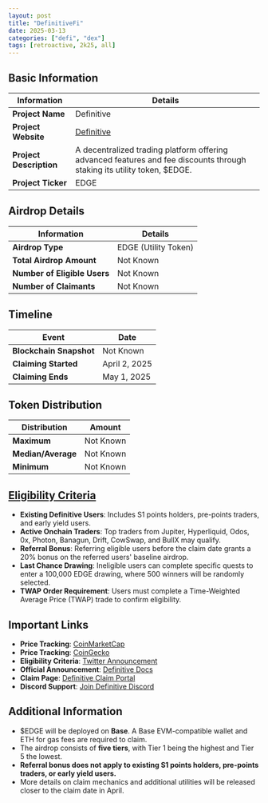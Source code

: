 ```yaml
---
layout: post
title: "DefinitiveFi"
date: 2025-03-13
categories: ["defi", "dex"]
tags: [retroactive, 2k25, all]
---
```


## Basic Information

| Information             | Details                                                                                                                 |
| ----------------------- | ----------------------------------------------------------------------------------------------------------------------- |
| **Project Name**        | Definitive                                                                                                              |
| **Project Website**     | [Definitive](https://definitive.fi)                                                                                     |
| **Project Description** | A decentralized trading platform offering advanced features and fee discounts through staking its utility token, $EDGE. |
| **Project Ticker**      | EDGE                                                                                                                    |

## Airdrop Details

| Information                  | Details              |
| ---------------------------- | -------------------- |
| **Airdrop Type**             | EDGE (Utility Token) |
| **Total Airdrop Amount**     | Not Known            |
| **Number of Eligible Users** | Not Known            |
| **Number of Claimants**      | Not Known            |

## Timeline

| Event                   | Date          |
| ----------------------- | ------------- |
| **Blockchain Snapshot** | Not Known     |
| **Claiming Started**    | April 2, 2025 |
| **Claiming Ends**       | May 1, 2025   |

## Token Distribution

| Distribution       | Amount    |
| ------------------ | --------- |
| **Maximum**        | Not Known |
| **Median/Average** | Not Known |
| **Minimum**        | Not Known |

## [Eligibility Criteria](https://docs.definitive.fi/platform/edge-token-airdrop)

- **Existing Definitive Users**: Includes S1 points holders, pre-points traders, and early yield users.
- **Active Onchain Traders**: Top traders from Jupiter, Hyperliquid, Odos, 0x, Photon, Banagun, Drift, CowSwap, and BullX may qualify.
- **Referral Bonus**: Referring eligible users before the claim date grants a 20% bonus on the referred users' baseline airdrop.
- **Last Chance Drawing**: Ineligible users can complete specific quests to enter a 100,000 EDGE drawing, where 500 winners will be randomly selected.
- **TWAP Order Requirement**: Users must complete a Time-Weighted Average Price (TWAP) trade to confirm eligibility.

## Important Links

- **Price Tracking**: [CoinMarketCap](https://coinmarketcap.com/currencies/edge)
- **Price Tracking**: [CoinGecko](https://www.coingecko.com/en/coins/edge)
- **Eligibility Criteria**: [Twitter Announcement](https://x.com/DefinitiveFi/status/1900212855527608473)
- **Official Announcement**: [Definitive Docs](https://docs.definitive.fi/platform/edge-token-airdrop)
- **Claim Page**: [Definitive Claim Portal](https://app.definitive.fi/claim)
- **Discord Support**: [Join Definitive Discord](https://discord.com/invite/definitive)

## Additional Information

- $EDGE will be deployed on **Base**. A Base EVM-compatible wallet and ETH for gas fees are required to claim.
- The airdrop consists of **five tiers**, with Tier 1 being the highest and Tier 5 the lowest.
- **Referral bonus does not apply to existing S1 points holders, pre-points traders, or early yield users.**
- More details on claim mechanics and additional utilities will be released closer to the claim date in April.
